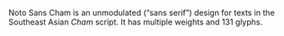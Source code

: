Noto Sans Cham is an unmodulated (“sans serif”) design for texts in the Southeast Asian _Cham_ script. It has multiple weights and 131 glyphs.